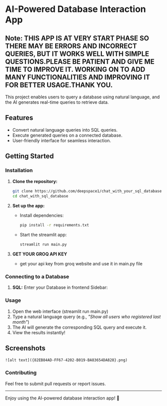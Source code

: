 # AI-Powered Database Interaction App

## Note: THIS APP IS AT VERY START PHASE SO THERE MAY BE ERRORS AND INCORRECT QUERIES, BUT IT WORKS WELL WITH SIMPLE QUESTIONS.PLEASE BE PATIENT AND GIVE ME TIME TO IMPROVE IT. WORKING ON TO ADD MANY FUNCTIONALITIES AND IMPROVING IT FOR BETTER USAGE.THANK YOU.

This project enables users to query a database using natural language, and the AI generates real-time queries to retrieve data.

## Features
- Convert natural language queries into SQL queries.
- Execute generated queries on a connected database.
- User-friendly interface for seamless interaction.

## Getting Started

### Installation

1. **Clone the repository:**
   ```sh
   git clone https://github.com/deepspace1/chat_with_your_sql_database.git
   cd chat_with_sql_database
   ```

2. **Set up the app:**
   - Install dependencies:
     ```sh
     pip install -r requirements.txt

   - Start the streamlit app:
     ```sh
     streamlit run main.py
     ```

2. **GET YOUR GROQ API KEY**
   - get your api key from groq website and use it in main.py file 

### Connecting to a Database
1. **SQL:** Enter your Database in frontend Sidebar:
   
### Usage
1. Open the web interface (streamlit run main.py)
2. Type a natural language query (e.g., *"Show all users who registered last month"*)
3. The AI will generate the corresponding SQL query and execute it.
4. View the results instantly!

## Screenshots

    ![alt text]({82EB84AD-FF67-4202-B019-BA83654DA828}.png)

### Contributing
Feel free to submit pull requests or report issues.

---

Enjoy using the AI-powered database interaction app! 🚀

